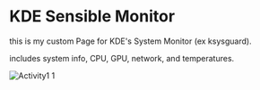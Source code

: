 # KDE Sensible Monitor
this is my custom Page for KDE's System Monitor (ex ksysguard).

includes system info, CPU, GPU, network, and temperatures.

![Activity1 1](https://github.com/ljubitje/KDE-Sensible-Monitor/assets/36423947/2ff82fe9-7381-4a30-8fa3-760aee6e750e)
